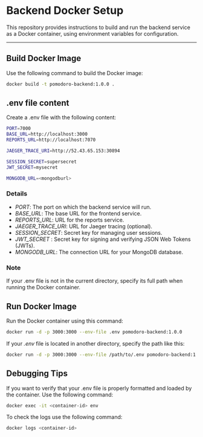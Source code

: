 # Backend Docker Setup

This repository provides instructions to build and run the backend service as a Docker container, using environment variables for configuration.

---

## Build Docker Image

Use the following command to build the Docker image:

```bash
docker build -t pomodoro-backend:1.0.0 .
```

## .env file content

Create a .env file with the following content:

```bash
PORT=7000
BASE_URL=http://localhost:3000
REPORTS_URL=http://localhost:7070

JAEGER_TRACE_URI=http://52.43.65.153:30894

SESSION_SECRET=supersecret
JWT_SECRET=mysecret

MONGODB_URL=<mongodburl>
```
### Details

- *PORT*: The port on which the backend service will run.
- *BASE_URL*: The base URL for the frontend service.
- *REPORTS_URL*: URL for the reports service.
- *JAEGER_TRACE_URI*: URL for Jaeger tracing (optional).
- *SESSION_SECRET*: Secret key for managing user sessions.
- *JWT_SECRET* : Secret key for signing and verifying JSON Web Tokens (JWTs).
- *MONGODB_URL*: The connection URL for your MongoDB database.

### Note

If your .env file is not in the current directory, specify its full path when running the Docker container.

## Run Docker Image

Run the Docker container using this command:

```bash
docker run -d -p 3000:3000 --env-file .env pomodoro-backend:1.0.0
```

If your *.env* file is located in another directory, specify the path like this:

```bash
docker run -d -p 3000:3000 --env-file /path/to/.env pomodoro-backend:1.0.0
```

## Debugging Tips

If you want to verify that your .env file is properly formatted and loaded by the container. Use the following command:

```bash
docker exec -it <container-id> env
```

To check the logs use the following command:

```bash
docker logs <container-id>
```
